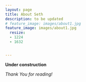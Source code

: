 ```yaml
---
layout: page
title: About Seth
description: to be updated
# feature_image: images/about1.jpg
feature_image: images/about1.jpg
  resize:
  - 1224
  - 1632


---
```


**Under construction** 

*Thank You for reading!*
